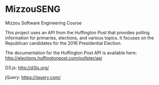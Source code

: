 # MizzouSENG
Mizzou Software Engineering Course

This project uses an API from the Huffington Post that provides polling information for primaries, elections, and various topics.  It focuses on the Republican candidates for the 2016 Presidential Election.

The documentation for the Huffington Post API is available here: http://elections.huffingtonpost.com/pollster/api  

D3.js: http://d3js.org/  

jQuery: https://jquery.com/
